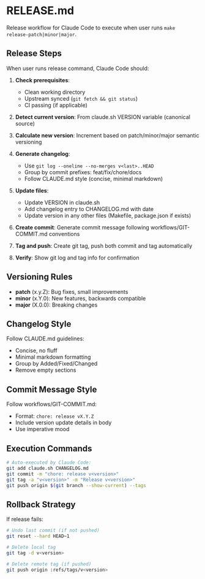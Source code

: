 # RELEASE.md

Release workflow for Claude Code to execute when user runs `make release-patch|minor|major`.

## Release Steps

When user runs release command, Claude Code should:

1. **Check prerequisites**:
   - Clean working directory
   - Upstream synced (`git fetch && git status`)
   - CI passing (if applicable)

2. **Detect current version**: From claude.sh VERSION variable (canonical source)

3. **Calculate new version**: Increment based on patch/minor/major semantic versioning

4. **Generate changelog**:
   - Use `git log --oneline --no-merges v<last>..HEAD`
   - Group by commit prefixes: feat/fix/chore/docs
   - Follow CLAUDE.md style (concise, minimal markdown)

5. **Update files**:
   - Update VERSION in claude.sh
   - Add changelog entry to CHANGELOG.md with date
   - Update version in any other files (Makefile, package.json if exists)

6. **Create commit**: Generate commit message following workflows/GIT-COMMIT.md conventions

7. **Tag and push**: Create git tag, push both commit and tag automatically

8. **Verify**: Show git log and tag info for confirmation

## Versioning Rules

- **patch** (x.y.Z): Bug fixes, small improvements
- **minor** (x.Y.0): New features, backwards compatible
- **major** (X.0.0): Breaking changes

## Changelog Style

Follow CLAUDE.md guidelines:
- Concise, no fluff
- Minimal markdown formatting
- Group by Added/Fixed/Changed
- Remove empty sections

## Commit Message Style

Follow workflows/GIT-COMMIT.md:
- Format: `chore: release vX.Y.Z`
- Include version update details in body
- Use imperative mood

## Execution Commands

```bash
# Auto-executed by Claude Code:
git add claude.sh CHANGELOG.md
git commit -m "chore: release v<version>"
git tag -a "v<version>" -m "Release v<version>"
git push origin $(git branch --show-current) --tags
```

## Rollback Strategy

If release fails:
```bash
# Undo last commit (if not pushed)
git reset --hard HEAD~1

# Delete local tag
git tag -d v<version>

# Delete remote tag (if pushed)
git push origin :refs/tags/v<version>
```
